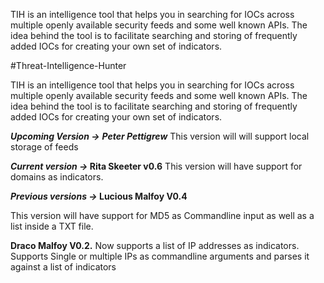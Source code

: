 TIH is an intelligence tool that helps you in searching for IOCs across multiple openly available security feeds and some well known APIs. The idea behind the tool is to facilitate searching and storing of frequently added IOCs for creating your own set of indicators.

#Threat-Intelligence-Hunter

TIH is an intelligence tool that helps you in searching for IOCs across multiple openly available security feeds and some well known APIs. 
The idea behind the tool is to facilitate searching and storing of frequently added IOCs for creating your own set of indicators.


<b><i>Upcoming Version -></b></i> 
<b><i>Peter Pettigrew</b></i>
This version will will support local storage of feeds

<b><i>Current version -> </b></i>
<b>Rita Skeeter v0.6</b>
This version will have support for domains as indicators. 

<b><i>Previous versions -> </b></i>
<b>Lucious Malfoy V0.4</b>
<p>This version will have support for MD5 as Commandline input as well as a list inside a TXT file.</p>
<b>Draco Malfoy V0.2.</b>
Now supports a list of IP addresses as indicators.
Supports Single or multiple IPs as commandline arguments and parses it against a list of indicators
